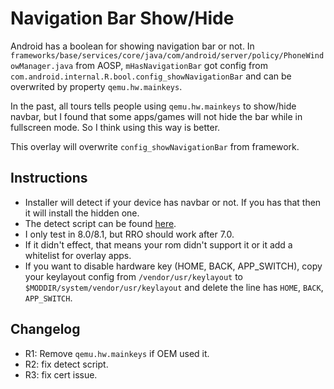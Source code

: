 # Navigation Bar Show/Hide

Android has a boolean for showing navigation bar or not. In ``frameworks/base/services/core/java/com/android/server/policy/PhoneWindowManager.java`` from AOSP, ``mHasNavigationBar`` got config from `com.android.internal.R.bool.config_showNavigationBar` and can be overwrited by property `qemu.hw.mainkeys`.

In the past, all tours tells people using ``qemu.hw.mainkeys`` to show/hide navbar, but I found that some apps/games will not hide the bar while in fullscreen mode. So I think using this way is better. 

This overlay will overwrite ``config_showNavigationBar`` from framework.

## Instructions
- Installer will detect if your device has navbar or not. If you has that then it will install the hidden one.
- The detect script can be found [here](https://gist.github.com/null4n/dd52b2890b60ddbb315de158cc72ef5e).
- I only test in 8.0/8.1, but RRO should work after 7.0.
- If it didn't effect, that means your rom didn't support it or it add a whitelist for overlay apps.
- If you want to disable hardware key (HOME, BACK, APP_SWITCH), copy your keylayout config from ``/vendor/usr/keylayout`` to ``$MODDIR/system/vendor/usr/keylayout`` and delete the line has `HOME`, `BACK`, `APP_SWITCH`.

## Changelog
- R1: Remove ``qemu.hw.mainkeys`` if OEM used it.
- R2: fix detect script.
- R3: fix cert issue.
